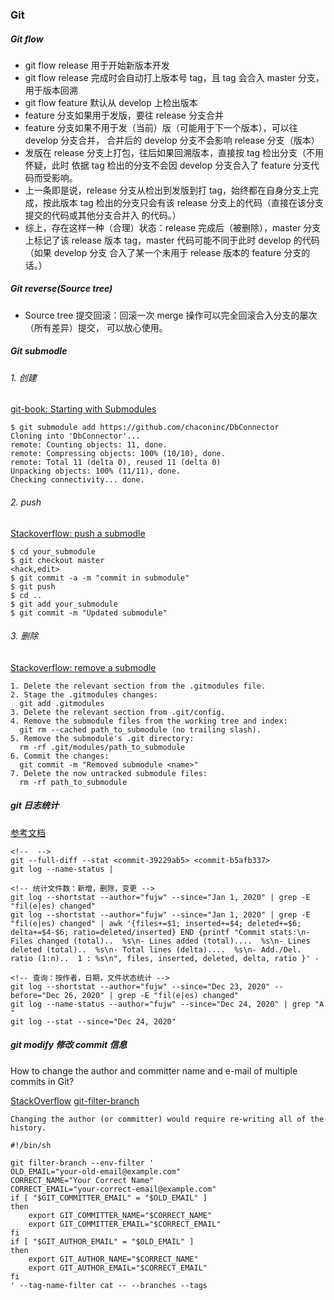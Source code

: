 ### Git

##### Git flow

* git flow release 用于开始新版本开发
* git flow release 完成时会自动打上版本号 tag，且 tag 会合入 master 分支，
用于版本回溯
* git flow feature 默认从 develop 上检出版本
* feature 分支如果用于发版，要往 release 分支合并
* feature 分支如果不用于发（当前）版（可能用于下一个版本），可以往 develop 分支合并，
合并后的 develop 分支不会影响 release 分支（版本）
* 发版在 release 分支上打包，往后如果回溯版本，直接按 tag 检出分支（不用怀疑，此时
依据 tag 检出的分支不会因 develop 分支合入了 feature 分支代码而受影响。
* 上一条即是说，release 分支从检出到发版到打 tag，始终都在自身分支上完成，按此版本
tag 检出的分支只会有该 release 分支上的代码（直接在该分支提交的代码或其他分支合并入
的代码。）
* 综上，存在这样一种（合理）状态：release 完成后（被删除），master 分支上标记了该
 release 版本 tag，master 代码可能不同于此时 develop 的代码（如果 develop 分支
 合入了某一个未用于 release 版本的 feature 分支的话。）

##### Git reverse(Source tree)

* Source tree 提交回滚：回滚一次 merge 操作可以完全回滚合入分支的屡次（所有差异）提交，
可以放心使用。

##### Git submodle

###### 1. 创建

[git-book: Starting with Submodules](https://git-scm.com/book/en/v2/Git-Tools-Submodules)
```
$ git submodule add https://github.com/chaconinc/DbConnector
Cloning into 'DbConnector'...
remote: Counting objects: 11, done.
remote: Compressing objects: 100% (10/10), done.
remote: Total 11 (delta 0), reused 11 (delta 0)
Unpacking objects: 100% (11/11), done.
Checking connectivity... done.
```

###### 2. push

[Stackoverflow: push a submodle](https://stackoverflow.com/questions/5814319/git-submodule-push)

```
$ cd your_submodule
$ git checkout master
<hack,edit>
$ git commit -a -m "commit in submodule"
$ git push
$ cd ..
$ git add your_submodule
$ git commit -m "Updated submodule"
```

###### 3. 删除

[Stackoverflow: remove a submodle](https://stackoverflow.com/questions/1260748/how-do-i-remove-a-submodule)

```
1. Delete the relevant section from the .gitmodules file.
2. Stage the .gitmodules changes:
  git add .gitmodules
3. Delete the relevant section from .git/config.
4. Remove the submodule files from the working tree and index:
  git rm --cached path_to_submodule (no trailing slash).
5. Remove the submodule's .git directory:
  rm -rf .git/modules/path_to_submodule
6. Commit the changes:
  git commit -m "Removed submodule <name>"
7. Delete the now untracked submodule files:
  rm -rf path_to_submodule
```

##### git 日志统计

[参考文档](https://gist.github.com/eyecatchup/3fb7ef0c0cbdb72412fc)

```
<!--  -->
git --full-diff --stat <commit-39229ab5> <commit-b5afb337>
git log --name-status |

<!-- 统计文件数：新增，删除，变更 -->
git log --shortstat --author="fujw" --since="Jan 1, 2020" | grep -E "fil(e|es) changed"
git log --shortstat --author="fujw" --since="Jan 1, 2020" | grep -E "fil(e|es) changed" | awk '{files+=$1; inserted+=$4; deleted+=$6; delta+=$4-$6; ratio=deleted/inserted} END {printf "Commit stats:\n- Files changed (total)..  %s\n- Lines added (total)....  %s\n- Lines deleted (total)..  %s\n- Total lines (delta)....  %s\n- Add./Del. ratio (1:n)..  1 : %s\n", files, inserted, deleted, delta, ratio }' -

<!-- 查询：按作者，日期，文件状态统计 -->
git log --shortstat --author="fujw" --since="Dec 23, 2020" --before="Dec 26, 2020" | grep -E "fil(e|es) changed"
git log --name-status --author="fujw" --since="Dec 24, 2020" | grep "A   "
git log --stat --since="Dec 24, 2020"

```

##### git modify 修改 commit 信息
How to change the author and committer name and e-mail of multiple commits in Git?

[StackOverflow](https://stackoverflow.com/questions/750172/how-to-change-the-author-and-committer-name-and-e-mail-of-multiple-commits-in-gi)
[git-filter-branch](http://schacon.github.io/git/git-filter-branch.html)

    Changing the author (or committer) would require re-writing all of the history.

```
#!/bin/sh

git filter-branch --env-filter '
OLD_EMAIL="your-old-email@example.com"
CORRECT_NAME="Your Correct Name"
CORRECT_EMAIL="your-correct-email@example.com"
if [ "$GIT_COMMITTER_EMAIL" = "$OLD_EMAIL" ]
then
    export GIT_COMMITTER_NAME="$CORRECT_NAME"
    export GIT_COMMITTER_EMAIL="$CORRECT_EMAIL"
fi
if [ "$GIT_AUTHOR_EMAIL" = "$OLD_EMAIL" ]
then
    export GIT_AUTHOR_NAME="$CORRECT_NAME"
    export GIT_AUTHOR_EMAIL="$CORRECT_EMAIL"
fi
' --tag-name-filter cat -- --branches --tags
```
